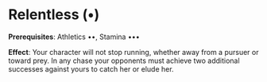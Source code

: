 # Relentless (•)
**Prerequisites**: Athletics ••, Stamina •••

**Effect**: Your character will not stop running, whether
away from a pursuer or toward prey. In any chase
your opponents must achieve two additional successes against
yours to catch her or elude her.
